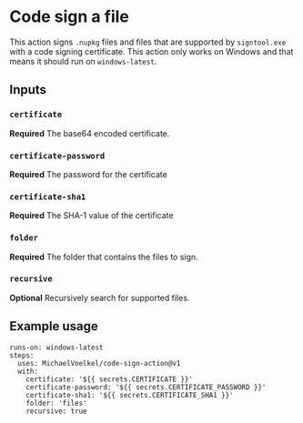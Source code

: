 # Code sign a file

This action signs `.nupkg` files and files that are supported by `signtool.exe` with a code signing certificate. This action only works on Windows and that means it should run on `windows-latest`.

## Inputs

### `certificate`

**Required** The base64 encoded certificate.

### `certificate-password`

**Required** The password for the certificate

### `certificate-sha1`

**Required** The SHA-1 value of the certificate

### `folder`

**Required** The folder that contains the files to sign.

### `recursive`

**Optional** Recursively search for supported files.

## Example usage

```
runs-on: windows-latest
steps:
  uses: MichaelVoelkel/code-sign-action@v1
  with:
    certificate: '${{ secrets.CERTIFICATE }}'
    certificate-password: '${{ secrets.CERTIFICATE_PASSWORD }}'
    certificate-sha1: '${{ secrets.CERTIFICATE_SHA1 }}'
    folder: 'files'
    recursive: true
```